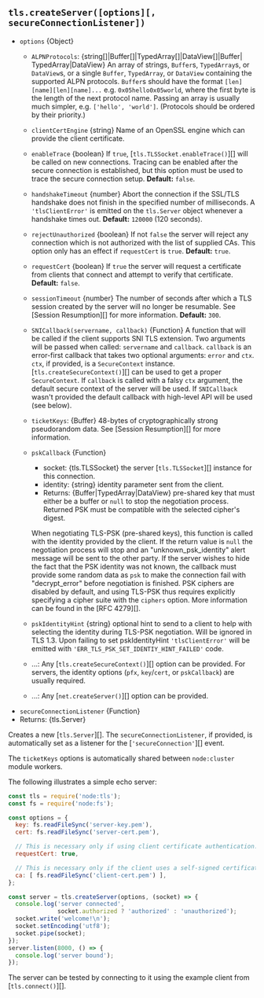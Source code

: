 ## `tls.createServer([options][, secureConnectionListener])`

<!-- YAML
added: v0.3.2
changes:
  - version: v19.0.0
    pr-url: https://github.com/nodejs/node/pull/44031
    description: If `ALPNProtocols` is set, incoming connections that send an
                 ALPN extension with no supported protocols are terminated with
                 a fatal `no_application_protocol` alert.
  - version: v12.3.0
    pr-url: https://github.com/nodejs/node/pull/27665
    description: The `options` parameter now supports `net.createServer()`
                 options.
  - version: v9.3.0
    pr-url: https://github.com/nodejs/node/pull/14903
    description: The `options` parameter can now include `clientCertEngine`.
  - version: v8.0.0
    pr-url: https://github.com/nodejs/node/pull/11984
    description: The `ALPNProtocols` option can be a `TypedArray` or
     `DataView` now.
  - version: v5.0.0
    pr-url: https://github.com/nodejs/node/pull/2564
    description: ALPN options are supported now.
-->

* `options` {Object}
  * `ALPNProtocols`: {string\[]|Buffer\[]|TypedArray\[]|DataView\[]|Buffer|
    TypedArray|DataView}
    An array of strings, `Buffer`s, `TypedArray`s, or `DataView`s, or a single
    `Buffer`, `TypedArray`, or `DataView` containing the supported ALPN
    protocols. `Buffer`s should have the format `[len][name][len][name]...`
    e.g. `0x05hello0x05world`, where the first byte is the length of the next
    protocol name. Passing an array is usually much simpler, e.g.
    `['hello', 'world']`. (Protocols should be ordered by their priority.)
  * `clientCertEngine` {string} Name of an OpenSSL engine which can provide the
    client certificate.
  * `enableTrace` {boolean} If `true`, [`tls.TLSSocket.enableTrace()`][] will be
    called on new connections. Tracing can be enabled after the secure
    connection is established, but this option must be used to trace the secure
    connection setup. **Default:** `false`.
  * `handshakeTimeout` {number} Abort the connection if the SSL/TLS handshake
    does not finish in the specified number of milliseconds.
    A `'tlsClientError'` is emitted on the `tls.Server` object whenever
    a handshake times out. **Default:** `120000` (120 seconds).
  * `rejectUnauthorized` {boolean} If not `false` the server will reject any
    connection which is not authorized with the list of supplied CAs. This
    option only has an effect if `requestCert` is `true`. **Default:** `true`.
  * `requestCert` {boolean} If `true` the server will request a certificate from
    clients that connect and attempt to verify that certificate. **Default:**
    `false`.
  * `sessionTimeout` {number} The number of seconds after which a TLS session
    created by the server will no longer be resumable. See
    [Session Resumption][] for more information. **Default:** `300`.
  * `SNICallback(servername, callback)` {Function} A function that will be
    called if the client supports SNI TLS extension. Two arguments will be
    passed when called: `servername` and `callback`. `callback` is an
    error-first callback that takes two optional arguments: `error` and `ctx`.
    `ctx`, if provided, is a `SecureContext` instance.
    [`tls.createSecureContext()`][] can be used to get a proper `SecureContext`.
    If `callback` is called with a falsy `ctx` argument, the default secure
    context of the server will be used. If `SNICallback` wasn't provided the
    default callback with high-level API will be used (see below).
  * `ticketKeys`: {Buffer} 48-bytes of cryptographically strong pseudorandom
    data. See [Session Resumption][] for more information.
  * `pskCallback` {Function}

    * socket: {tls.TLSSocket} the server [`tls.TLSSocket`][] instance for
      this connection.
    * identity: {string} identity parameter sent from the client.
    * Returns: {Buffer|TypedArray|DataView} pre-shared key that must either be
      a buffer or `null` to stop the negotiation process. Returned PSK must be
      compatible with the selected cipher's digest.

    When negotiating TLS-PSK (pre-shared keys), this function is called
    with the identity provided by the client.
    If the return value is `null` the negotiation process will stop and an
    "unknown\_psk\_identity" alert message will be sent to the other party.
    If the server wishes to hide the fact that the PSK identity was not known,
    the callback must provide some random data as `psk` to make the connection
    fail with "decrypt\_error" before negotiation is finished.
    PSK ciphers are disabled by default, and using TLS-PSK thus
    requires explicitly specifying a cipher suite with the `ciphers` option.
    More information can be found in the [RFC 4279][].
  * `pskIdentityHint` {string} optional hint to send to a client to help
    with selecting the identity during TLS-PSK negotiation. Will be ignored
    in TLS 1.3. Upon failing to set pskIdentityHint `'tlsClientError'` will be
    emitted with `'ERR_TLS_PSK_SET_IDENTIY_HINT_FAILED'` code.
  * ...: Any [`tls.createSecureContext()`][] option can be provided. For
    servers, the identity options (`pfx`, `key`/`cert`, or `pskCallback`)
    are usually required.
  * ...: Any [`net.createServer()`][] option can be provided.
* `secureConnectionListener` {Function}
* Returns: {tls.Server}

Creates a new [`tls.Server`][]. The `secureConnectionListener`, if provided, is
automatically set as a listener for the [`'secureConnection'`][] event.

The `ticketKeys` options is automatically shared between `node:cluster` module
workers.

The following illustrates a simple echo server:

```js
const tls = require('node:tls');
const fs = require('node:fs');

const options = {
  key: fs.readFileSync('server-key.pem'),
  cert: fs.readFileSync('server-cert.pem'),

  // This is necessary only if using client certificate authentication.
  requestCert: true,

  // This is necessary only if the client uses a self-signed certificate.
  ca: [ fs.readFileSync('client-cert.pem') ],
};

const server = tls.createServer(options, (socket) => {
  console.log('server connected',
              socket.authorized ? 'authorized' : 'unauthorized');
  socket.write('welcome!\n');
  socket.setEncoding('utf8');
  socket.pipe(socket);
});
server.listen(8000, () => {
  console.log('server bound');
});
```

The server can be tested by connecting to it using the example client from
[`tls.connect()`][].
